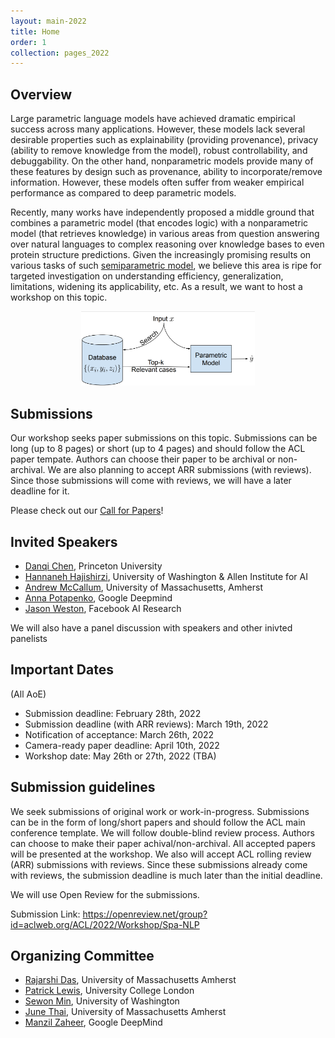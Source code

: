 ```yaml
---
layout: main-2022
title: Home
order: 1
collection: pages_2022
---
```


## Overview

Large parametric language models have achieved dramatic empirical success across many applications. However, these models lack several desirable properties such as explainability (providing provenance), privacy (ability to remove knowledge from the model), robust controllability, and debuggability. On the other hand, nonparametric models provide many of these features by design such as provenance, ability to incorporate/remove information. However, these models often suffer from weaker empirical performance as compared to deep parametric models.

Recently, many works have independently proposed a middle ground that combines a parametric model (that encodes logic) with a nonparametric model (that retrieves knowledge) in various areas from question answering over natural languages to complex reasoning over knowledge bases to even protein structure predictions. Given the increasingly promising results on various tasks of such [semiparametric model](https://en.wikipedia.org/wiki/Semiparametric_model), we believe this area is ripe for targeted investigation on understanding efficiency, generalization, limitations, widening its applicability, etc. As a result, we want to host a workshop on this topic.


<p align="center">
  <img src="assets/semiparametric.png" width="55%" height="55%">
</p>

## Submissions
Our workshop seeks paper submissions on this topic. Submissions can be long (up to 8 pages) or short (up to 4 pages) and should follow the ACL paper tempate. Authors can choose their paper to be archival or non-archival. We are also planning to accept ARR submissions (with reviews). Since those submissions will come with reviews, we will have a later deadline for it.

Please check out our [Call for Papers](cfp)!

## Invited Speakers

- [Danqi Chen](https://www.cs.princeton.edu/~danqic/), Princeton University
- [Hannaneh Hajishirzi](https://homes.cs.washington.edu/~hannaneh/), University of Washington & Allen Institute for AI
- [Andrew McCallum](https://people.cs.umass.edu/~mccallum/), University of Massachusetts, Amherst
- [Anna Potapenko](http://apotapenko.com/), Google Deepmind
- [Jason Weston](https://ai.facebook.com/people/jason-weston/), Facebook AI Research

We will also have a panel discussion with speakers and other inivted panelists


## Important Dates

(All AoE)
- Submission deadline: February 28th, 2022
- Submission deadline (with ARR reviews): March 19th, 2022
- Notification of acceptance: March 26th, 2022
- Camera-ready paper deadline: April 10th, 2022
- Workshop date: May 26th or 27th, 2022 (TBA)

## Submission guidelines
We seek submissions of original work or work-in-progress. Submissions can be in the form of long/short papers and should follow the ACL main conference template. We will follow double-blind review process. Authors can choose to make their paper achival/non-archival. All accepted papers will be presented at the workshop.
We also will accept ACL rolling review (ARR) submissions with reviews. Since these submissions already come with reviews, the submission deadline is much later than the initial deadline.

<!-- Non-archival track also seeks recently accepted / published work---it does not need to be anonymized and will not go through the review process. The submission should clearly indicate the original venue and will be accepted if the organizers think the work will benefit from exposure to the audience of this workshop. -->


We will use Open Review for the submissions.

Submission Link: <https://openreview.net/group?id=aclweb.org/ACL/2022/Workshop/Spa-NLP>


## Organizing Committee
- [Rajarshi Das](http://rajarshd.github.io/), University of Massachusetts Amherst
- [Patrick Lewis](https://www.patricklewis.io/), University College London
- [Sewon Min](https://shmsw25.github.io/), University of Washington
- [June Thai](https://dungtn.github.io/), University of Massachusetts Amherst
- [Manzil Zaheer](http://www.manzil.ml/), Google DeepMind

